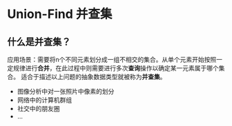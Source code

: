 # Union-Find 并查集
## 什么是并查集？
应用场景：需要将n个不同元素划分成一组不相交的集合。从单个元素开始按照一定规律进行**合并**，在此过程中则需要进行多次**查询**操作以确定某一元素属于哪个集合。
适合于描述以上问题的抽象数据类型就被称为**并查集**。

* 图像分析中对一张照片中像素的划分
* 网络中的计算机群组
* 社交中的朋友圈
* ...